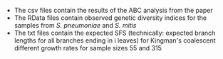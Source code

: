 * The csv files contain the results of the ABC analysis from the paper
* The RData files contain observed genetic diversity indices for the samples from *S. pneumoniae* and *S. mitis*
* The txt files contain the expected SFS (technically: expected branch lengths for all branches ending in i leaves) for Kingman's coalescent different growth rates for sample sizes 55 and 315
